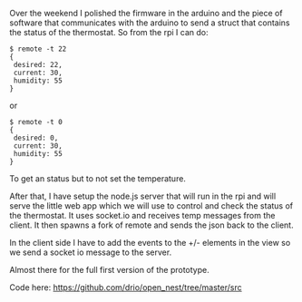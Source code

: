 Over the weekend I polished the firmware in the arduino and the piece of software
that communicates with the arduino to send a struct that contains the status of
the thermostat. So from the rpi I can do:

```
$ remote -t 22
{
 desired: 22,
 current: 30,
 humidity: 55
}
```

or

```
$ remote -t 0
{
 desired: 0,
 current: 30,
 humidity: 55
}
```

To get an status but to not set the temperature.

After that, I have setup the node.js server that will run in the rpi and will serve
the little web app which we will use to control and check the status of the thermostat.
It uses socket.io and receives temp messages from the client. It then spawns a fork of
remote and sends the json back to the client.

In the client side I have to add the events to the +/- elements in the view so we send
a socket io message to the server.

Almost there for the full first version of the prototype.

Code here: https://github.com/drio/open_nest/tree/master/src


